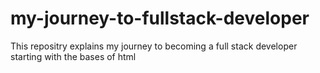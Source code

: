 # my-journey-to-fullstack-developer
This repositry explains my journey to becoming a full stack developer  starting with the bases of html
